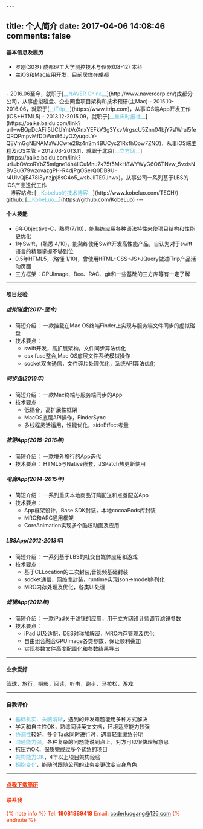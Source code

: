 	---
title: 个人简介
date: 2017-04-06 14:08:46
comments: false
---

#### 基本信息及履历

- 罗刚(30岁) 成都理工大学测控技术与仪器(08-12) 本科
- 主iOS和Mac应用开发，目前居住在成都
</br>
- 2016.06至今，就职于[<font color="#5bc0de">__NAVER China__</font>](http://www.navercorp.cn/)成都分公司，从事虚拟磁盘、企业网盘项目架构和技术预研(主Mac)
- 2015.10-2016.06，就职于[<font color="#5bc0de">__iTrip__</font>](https://www.itrip.com)，从事iOS端App开发工作(iOS+HTML5)
- 2013.12-2015.09，就职于[<font color="#5bc0de">__重庆时报社__</font>](https://baike.baidu.com/link?url=wBQpDcAFiI5UCUYntVoXnxYEFkV3g3YxvMrgscU5Znn04bjY7sIWruI5feQRQPmpvMfDDWm86JyOZyuqoLY-QEVmGgNENAMaWJCwre28z4n2m4BUCyc21RxfhOow7ZNO)，从事iOS端主程及iOS主管
- 2012.03-2013.11，就职于北京[<font color="#5bc0de">__立方网__</font>](https://baike.baidu.com/link?url=bOVcoRYbZ5mIgne14h4llCuMnu7k75f5MkH8WYWyG6O6TNvw_5vxisNBVSuG79wzovazgPH-R4djPgOSerQ0DB9U-r4UlvQjE478l8ynzjpj8sG4o5_wsbJliTE9Jnwx)，从事公司一系列基于LBS的iOS产品迭代工作
</br>
- 博客站点: [<font color="#5bc0de">__Kobeluo的技术博客__</font>](http://www.kobeluo.com/TECH/)
- github:  [<font color="#5bc0de">__KobeLuo__</font>](https://github.com/KobeLuo)
---

#### 个人技能
- 6年Objective-C，熟悉(7/10)，能熟练应用各种语法特性来使项目结构和性能更优化
- 1年Swift，(熟悉 4/10)，能熟练使用Swift开发高性能产品，自认为对于swift语言的精髓掌握不够到位
- 0.5年HTML5，(略懂 1/10)，曾使用HTML+CSS+JS+JQuery做过iTrip产品活动页面
- 三方框架：GPUImage、Bee、RAC、git和一些基础的三方库等有一定了解
---

#### 项目经验
##### 虚拟磁盘(2017-至今)
* 简短介绍： 一款挂载在Mac OS终端Finder上实现与服务端文件同步的虚拟磁盘
* 技术要点： 
	* swift开发，高扩展架构，文件同步算法优化
	* osx fuse整合,Mac OS底层文件系统模拟操作
	* socket双向通信，文件碎片处理优化，系统API算法优化

##### 同步盘(2016年)
* 简短介绍： 一款Mac终端与服务端同步的App
* 技术要点： 
	* 低耦合，高扩展性框架
	* MacOS底层API操作，FinderSync
	* 多线程灵活运用，性能优化，sideEffect考量

##### 旅游App(2015-2016年)
* 简短介绍： 一款境外旅行的App迭代
* 技术要点： HTML5与Native嵌套，JSPatch热更新使用

##### 电商App(2014-2015年)
* 简短介绍： 一系列重庆本地商品订购配送和点餐配送App
* 技术要点：
	* App框架设计，Base SDK封装，本地cocoaPods库封装
	* MRC和ARC通用框架
	* CoreAnimation实现多个酷炫动画及应用

##### LBSApp(2012-2013年)
* 简短介绍： 一系列基于LBS的社交自媒体应用和游戏
* 技术要点： 
	* 基于CLLocation的二次封装,音视频基础封装
	* socket通信，网络库封装，runtime实现json->model序列化
	* MRC内存处理及优化，各类UI处理

##### 滤镜App(2012年)    
* 简短介绍： 一款iPad关于滤镜的应用，用于立方网设计师调节滤镜参数
* 技术要点： 
	* iPad UI及适配，DES对称加解密，MRC内存管理及优化
	* 自由组合融合GPUImage各类参数，保证顺利叠加
	* 实现参数文件高度配置化和参数结果导出
---

#### 业余爱好

篮球，旅行，摄影，阅读，听书，跑步，马拉松，游戏

---

#### 自我评价

- <font color="#5bc0de">基础扎实、头脑清晰</font>，遇到的开发难题能用多种方式解决
- 学习和自主性OK，熟练阅读英文文档，环境适应能力较强
- <font color="#5bc0de">协调性</font>较好，多个Task同时进行时，遇事轻重缓急分明
- <font color="#5bc0de">沟通能力强</font>，各种复杂的问题能说到点上，对方可以很快理解意思
- 抗压力OK，保质完成过多个紧急的项目
- <font color="#5bc0de">架构能力OK</font>，4年以上项目架构经验
- <font color="#5bc0de">拥抱变化</font>，能随时跟随公司的业务变更改变自身角色

---

#### [<font color="#fb3003"> 点我下载简历](resume_luogang.pdf)

#### 联系我
{% note info %}
Tel: __18081889418__
Email: coderluogang@126.com
{% endnote %}
